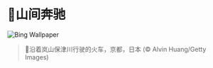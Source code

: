 # 🔖山间奔驰

![Bing Wallpaper](https://www.bing.com/th?id=OHR.Arashiyama2025_ZH-CN7836747321_1920x1080.jpg&rf=LaDigue_1920x1080.jpg&pid=hp)

> 📝沿着岚山保津川行驶的火车，京都，日本 (© Alvin Huang/Getty Images)
